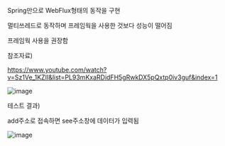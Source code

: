 Spring만으로 WebFlux형태의 동작을 구현

멀티쓰레드로 동작하며 프레임웍을 사용한 것보다 성능이 떨어짐

프레임웍 사용을 권장함

참조자료)

https://www.youtube.com/watch?v=Sz1Ve_1KZII&list=PL93mKxaRDidFH5gRwkDX5pQxtp0iv3guf&index=1

![image](https://user-images.githubusercontent.com/96629767/148752409-41c4ee5b-27c8-4457-ab10-1ae5de8592d5.png)


테스트 결과)

add주소로 접속하면 see주소창에 데이터가 입력됨

![image](https://user-images.githubusercontent.com/96629767/148752597-e06b9c51-1650-4da6-a101-ace742cfc442.png)
